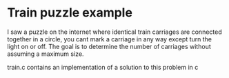 # Train puzzle example

I saw a puzzle on the internet where identical train carriages
are connected together in a circle,
you cant mark a carriage in any way except turn the light on or off.
The goal is to determine the number of carriages
without assuming a maximum size.

train.c contains an implementation of a solution to this problem in c
